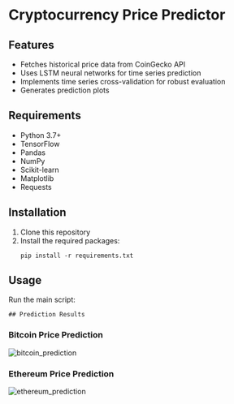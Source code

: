  # Cryptocurrency Price Predictor


   ## Features
   - Fetches historical price data from CoinGecko API
   - Uses LSTM neural networks for time series prediction
   - Implements time series cross-validation for robust evaluation
   - Generates prediction plots

   ## Requirements
   - Python 3.7+
   - TensorFlow
   - Pandas
   - NumPy
   - Scikit-learn
   - Matplotlib
   - Requests

   ## Installation
   1. Clone this repository
   2. Install the required packages:
      ```
      pip install -r requirements.txt
      ```

   ## Usage
   Run the main script:

    ## Prediction Results

   ### Bitcoin Price Prediction
   ![bitcoin_prediction](https://github.com/user-attachments/assets/2eba3222-3592-429b-a230-0e42a96535ba)

   ### Ethereum Price Prediction
   ![ethereum_prediction](https://github.com/user-attachments/assets/7a4abefd-25ad-4812-9e61-18de45df53df)

